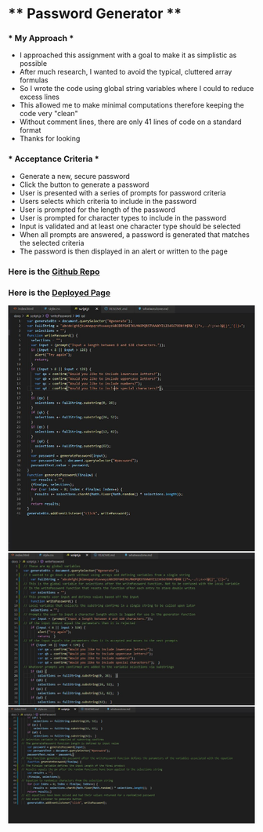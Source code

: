 # ** Password Generator **

### * My Approach *

- I approached this assignment with a goal to make it as simplistic as possible
- After much research, I wanted to avoid the typical, cluttered array formulas 
- So I wrote the code using global string variables where I could to reduce excess lines 
- This allowed me to make minimal computations therefore keeping the code very "clean"
- Without comment lines, there are only 41 lines of code on a standard format
- Thanks for looking

### * Acceptance Criteria *

- Generate a new, secure password
- Click the button to generate a password
- User is  presented with a series of prompts for password criteria
- Users selects which criteria to include in the password
- User is prompted for the length of the password
- User is prompted for character types to include in the password
- Input is validated and at least one character type should be selected
- When all prompts are answered, a password is generated that matches the selected criteria
- The password is then displayed in an alert or written to the page

### Here is the [Github Repo](https://github.com/JuStrait/PasswordGenerator) 

### Here is the [Deployed Page](https://justrait.github.io/PasswordGenerator/)

![Clean](docs/scriptsnip.JPG)
![Commented](docs/scriptsnip2.JPG)
![Commented2](docs/scriptsnip3.JPG)

